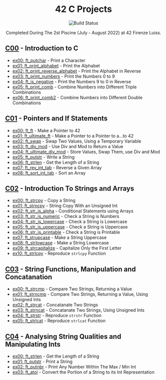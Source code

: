 <div align="center">

# 42 C Projects 
![Build Status](https://camo.githubusercontent.com/76cd252b21c19b4cf767c62782fdcdf046afb7c14435a5604e364e9dace48fe4/68747470733a2f2f696d672e736869656c64732e696f2f62616467652f4c616e67756167652d432d4138423943433f7374796c653d666f722d7468652d6261646765266c6f676f3d43)

Completed During The 2st Piscine (July - August 2022) at 42 Firenze Luiss.

</div>

## [C00](https://github.com/nataliakzm/School42_Piscine/tree/main/C00) - Introduction to C

- [ex00: ft_putchar](https://github.com/nataliakzm/School42_Piscine/blob/main/C00/ex00/ft_putchar.c) - Print a Character
- [ex01: ft_print_alphabet](https://github.com/nataliakzm/School42_Piscine/blob/main/C00/ex01/ft_print_alphabet.c) - Print the Alphabet
- [ex02: ft_print_reverse_alphabet](https://github.com/nataliakzm/School42_Piscine/blob/main/C00/ex02/ft_print_reverse_alphabet.c) - Print the Alphabet in Reverse
- [ex03: ft_print_numbers](https://github.com/nataliakzm/School42_Piscine/blob/main/C00/ex03/ft_print_numbers.c) - Print the Numbers 0 to 9
- [ex04: ft_is_negative](https://github.com/nataliakzm/School42_Piscine/blob/main/C00/ex04/ft_is_negative.c) - Print the Numbers 9 to 0 in Reverse
- [ex05: ft_print_comb](https://github.com/nataliakzm/School42_Piscine/blob/main/C00/ex05/ft_print_comb.c) - Combine Numbers into Different Triple Combinations
- [ex06: ft_print_comb2](https://github.com/nataliakzm/School42_Piscine/blob/main/C00/ex06/ft_print_comb2.c) - Combine Numbers into Different Double Combinations

## [C01](https://github.com/nataliakzm/School42_Piscine/tree/main/C01) - Pointers and If Statements

- [ex00: ft_ft](https://github.com/nataliakzm/School42_Piscine/blob/main/C01/ex00/ft_ft.c) - Make a Pointer to 42
- [ex01: ft_ultimate_ft](https://github.com/nataliakzm/School42_Piscine/blob/main/C01/ex01/ft_ultimate_ft.c) - Make a Pointer to a Pointer to a...to 42
- [ex02: ft_swap](https://github.com/nataliakzm/School42_Piscine/blob/main/C01/ex02/ft_swap.c) - Swap Two Values, Using a Temporary Variable
- [ex03: ft_div_mod](https://github.com/nataliakzm/School42_Piscine/blob/main/C01/ex03/ft_div_mod.c) - Use Div and Mod to Return a Value
- [ex04: ft_ultimate_div_mod](https://github.com/nataliakzm/School42_Piscine/blob/main/C01/ex04/ft_ultimate_div_mod.c) - Store Values, Swap Them, use Div and Mod
- [ex05: ft_putstr](https://github.com/nataliakzm/School42_Piscine/blob/main/C01/ex05/ft_putstr.c) - Write a String
- [ex06: ft_strlen](https://github.com/nataliakzm/School42_Piscine/blob/main/C01/ex06/ft_strlen.c) - Get the Length of a String
- [ex07: ft_rev_int_tab](https://github.com/nataliakzm/School42_Piscine/blob/main/C01/ex07/ft_rev_int_tab.c) - Reverse a Given Array
- [ex08: ft_sort_int_tab](https://github.com/nataliakzm/School42_Piscine/blob/main/C01/ex08/ft_sort_int_tab.c) - Sort an Array

## [C02](https://github.com/nataliakzm/School42_Piscine/tree/main/C02) - Introduction To Strings and Arrays

- [ex00: ft_strcpy](https://github.com/nataliakzm/School42_Piscine/blob/main/C02/ex00/ft_strcpy.c) - Copy a String
- [ex01: ft_strncpy](https://github.com/nataliakzm/School42_Piscine/blob/main/C02/ex01/ft_strncpy.c) - String Copy With an Unsigned Int
- [ex02: ft_str_is_alpha](https://github.com/nataliakzm/School42_Piscine/blob/main/C02/ex02/ft_str_is_alpha.c) - Conditional Statements using Arrays
- [ex03: ft_str_is_numeric](https://github.com/nataliakzm/School42_Piscine/blob/main/C02/ex03/ft_str_is_numeric.c) - Check a String is Numbers
- [ex04: ft_str_is_lowercase](https://github.com/nataliakzm/School42_Piscine/blob/main/C02/ex04/ft_str_is_lowercase.c) - Check a String is Lowercase
- [ex05: ft_str_is_uppercase](https://github.com/nataliakzm/School42_Piscine/blob/main/C02/ex05/ft_str_is_uppercase.c) - Check a String is Uppercase
- [ex06: ft_str_is_printable](https://github.com/nataliakzm/School42_Piscine/blob/main/C02/ex06/ft_str_is_printable.c) - Check a String is Printable
- [ex07: ft_strupcase](https://github.com/nataliakzm/School42_Piscine/blob/main/C02/ex07/ft_strupcase.c) - Make a String Uppercase
- [ex08: ft_strlowcase](https://github.com/nataliakzm/School42_Piscine/blob/main/C02/ex08/ft_strlowcase.c) - Make a String Lowercase
- [ex09: ft_strcapitalize](https://github.com/nataliakzm/School42_Piscine/blob/main/C02/ex09/ft_strcapitalize.c) - Capitalize Only the First Letter
- [ex10: ft_strlcpy](https://github.com/nataliakzm/School42_Piscine/blob/main/C02/ex10/ft_strlcpy.c) - Reproduce `strlcpy` Function

## [C03](https://github.com/nataliakzm/School42_Piscine/tree/main/C03) - String Functions, Manipulation and Concatanation

- [ex00: ft_strcmp](https://github.com/nataliakzm/School42_Piscine/blob/main/C03/ex00/ft_strcmp.c) - Compare Two Strings, Returning a Value
- [ex01: ft_strncmp](https://github.com/nataliakzm/School42_Piscine/blob/main/C03/ex01/ft_strncmp.c) - Compare Two Strings, Returning a Value, Using Unsigned Ints
- [ex02: ft_strcat](https://github.com/nataliakzm/School42_Piscine/blob/main/C03/ex02/ft_strcat.c) - Concatanate Two Strings
- [ex03: ft_strncat](https://github.com/nataliakzm/School42_Piscine/blob/main/C03/ex03/ft_strncat.c) - Concatanate Two Strings, Using Unsigned Ints
- [ex04: ft_strstr](https://github.com/nataliakzm/School42_Piscine/blob/main/C03/ex04/ft_strstr.c) - Reproduce `strstr` Function
- [ex05: ft_strlcat](https://github.com/nataliakzm/School42_Piscine/blob/main/C03/ex05/ft_strlcat.c) - Reproduce `strlcat` Function

## [C04](https://github.com/nataliakzm/School42_Piscine/tree/main/C04) - Analysing String Qualities and Manipulating Ints

- [ex00: ft_strlen](https://github.com/nataliakzm/School42_Piscine/blob/main/C04/ex00/ft_strlen.c) - Get the Length of a String
- [ex01: ft_putstr](https://github.com/nataliakzm/School42_Piscine/blob/main/C04/ex01/ft_putstr.c) - Print a String
- [ex02: ft_putnbr](https://github.com/nataliakzm/School42_Piscine/blob/main/C04/ex02/ft_putnbr.c) - Print Any Number Within The Max / Min Int
- [ex03: ft_atoi](https://github.com/nataliakzm/School42_Piscine/blob/main/C04/ex03/ft_atoi.c) - Convert the Portion of a String to its Int Representation
